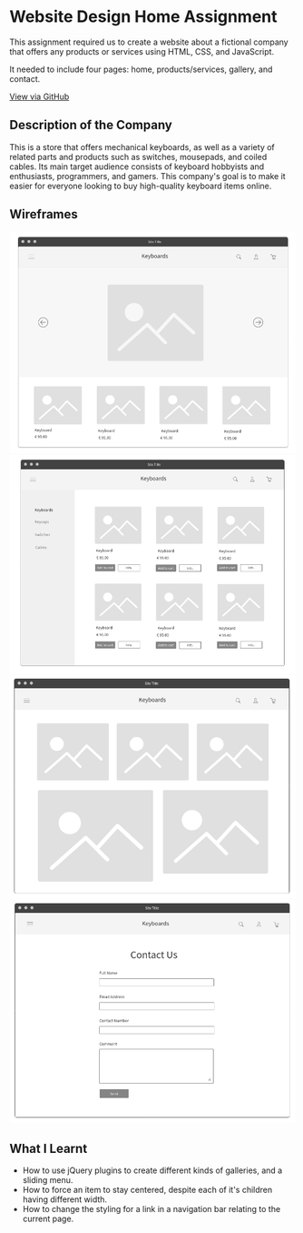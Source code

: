 # Website Design Home Assignment

This assignment required us to create a website about a fictional company that offers any products or services using HTML, CSS, and JavaScript.

It needed to include four pages: home, products/services, gallery, and contact.

[View via GitHub](https://emuel-vassallo.github.io/keyboards-shop-website/)

## Description of the Company

This is a store that offers mechanical keyboards, as well as a variety of related parts and products such as switches, mousepads, and coiled cables. Its main target audience consists of keyboard hobbyists and enthusiasts, programmers, and gamers. This company's goal is to make it easier for everyone looking to buy high-quality keyboard items online.

## Wireframes

![](img/wireframes/home.png)
![](img/wireframes/products.png)
![](img/wireframes/gallery.png)
![](img/wireframes/contact.png)

## What I Learnt

- How to use jQuery plugins to create different kinds of galleries, and a sliding menu.
- How to force an item to stay centered, despite each of it's children having different width.
- How to change the styling for a link in a navigation bar relating to the current page.
